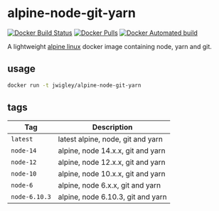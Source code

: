 # alpine-node-git-yarn

[![Docker Build Status](https://img.shields.io/docker/build/jwigley/alpine-node-git-yarn.svg)](https://hub.docker.com/r/jwigley/alpine-node-git-yarn/)
[![Docker Pulls](https://img.shields.io/docker/pulls/jwigley/alpine-node-git-yarn.svg)](https://hub.docker.com/r/jwigley/alpine-node-git-yarn/)
[![Docker Automated build](https://img.shields.io/docker/automated/jwigley/alpine-node-git-yarn.svg)](https://hub.docker.com/r/jwigley/alpine-node-git-yarn/)

A lightweight [alpine linux](https://alpinelinux.org) docker image containing node, yarn and git.

## usage

```bash
docker run -t jwigley/alpine-node-git-yarn
```

## tags

**Tag**|**Description**
-----|-----
`latest`|latest alpine, node, git and yarn
`node-14`|alpine, node 14.x.x, git and yarn
`node-12`|alpine, node 12.x.x, git and yarn
`node-10`|alpine, node 10.x.x, git and yarn
`node-6`|alpine, node 6.x.x, git and yarn
`node-6.10.3`|alpine, node 6.10.3, git and yarn
